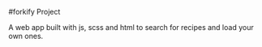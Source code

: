 #forkify Project

A web app built with js, scss and html to search for recipes and load your own ones.
